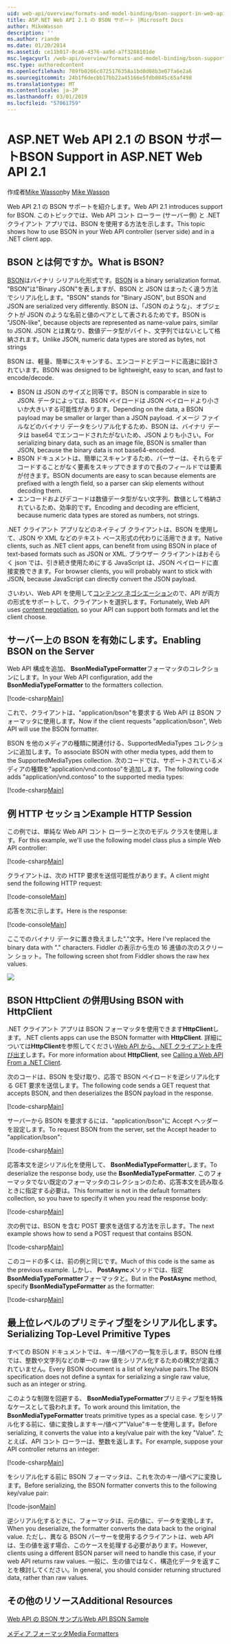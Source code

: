 ```yaml
---
uid: web-api/overview/formats-and-model-binding/bson-support-in-web-api-21
title: ASP.NET Web API 2.1 の BSON サポート |Microsoft Docs
author: MikeWasson
description: ''
ms.author: riande
ms.date: 01/20/2014
ms.assetid: ce11b017-0ca6-4376-aa9d-a7f3288101de
msc.legacyurl: /web-api/overview/formats-and-model-binding/bson-support-in-web-api-21
msc.type: authoredcontent
ms.openlocfilehash: 709fb0266c0725176358a1bd0d08b3e07fa6e2a6
ms.sourcegitcommit: 24b1f6decbb17bb22a45166e5fdb0845c65af498
ms.translationtype: MT
ms.contentlocale: ja-JP
ms.lasthandoff: 03/01/2019
ms.locfileid: "57061759"
---
```

<a name="bson-support-in-aspnet-web-api-21"></a><span data-ttu-id="34e4a-102">ASP.NET Web API 2.1 の BSON サポート</span><span class="sxs-lookup"><span data-stu-id="34e4a-102">BSON Support in ASP.NET Web API 2.1</span></span>
====================
<span data-ttu-id="34e4a-103">作成者[Mike Wasson](https://github.com/MikeWasson)</span><span class="sxs-lookup"><span data-stu-id="34e4a-103">by [Mike Wasson](https://github.com/MikeWasson)</span></span>

<span data-ttu-id="34e4a-104">Web API 2.1 の BSON サポートを紹介します。</span><span class="sxs-lookup"><span data-stu-id="34e4a-104">Web API 2.1 introduces support for BSON.</span></span> <span data-ttu-id="34e4a-105">このトピックでは、Web API コント ローラー (サーバー側) と .NET クライアント アプリでは、BSON を使用する方法を示します。</span><span class="sxs-lookup"><span data-stu-id="34e4a-105">This topic shows how to use BSON in your Web API controller (server side) and in a .NET client app.</span></span>

## <a name="what-is-bson"></a><span data-ttu-id="34e4a-106">BSON とは何ですか。</span><span class="sxs-lookup"><span data-stu-id="34e4a-106">What is BSON?</span></span>

<span data-ttu-id="34e4a-107">[BSON](http://bsonspec.org/)はバイナリ シリアル化形式です。</span><span class="sxs-lookup"><span data-stu-id="34e4a-107">[BSON](http://bsonspec.org/) is a binary serialization format.</span></span> <span data-ttu-id="34e4a-108">"BSON"は"Binary JSON"を表しますが、BSON と JSON はまったく違う方法でシリアル化します。</span><span class="sxs-lookup"><span data-stu-id="34e4a-108">"BSON" stands for "Binary JSON", but BSON and JSON are serialized very differently.</span></span> <span data-ttu-id="34e4a-109">BSON は、「JSON のような」、オブジェクトが JSON のような名前と値のペアとして表されるためです。</span><span class="sxs-lookup"><span data-stu-id="34e4a-109">BSON is "JSON-like", because objects are represented as name-value pairs, similar to JSON.</span></span> <span data-ttu-id="34e4a-110">JSON とは異なり、数値データ型がバイト、文字列ではないとして格納されます。</span><span class="sxs-lookup"><span data-stu-id="34e4a-110">Unlike JSON, numeric data types are stored as bytes, not strings</span></span>

<span data-ttu-id="34e4a-111">BSON は、軽量、簡単にスキャンする、エンコードとデコードに高速に設計されています。</span><span class="sxs-lookup"><span data-stu-id="34e4a-111">BSON was designed to be lightweight, easy to scan, and fast to encode/decode.</span></span>

- <span data-ttu-id="34e4a-112">BSON は JSON のサイズと同等です。</span><span class="sxs-lookup"><span data-stu-id="34e4a-112">BSON is comparable in size to JSON.</span></span> <span data-ttu-id="34e4a-113">データによっては、BSON ペイロードは JSON ペイロードより小さいか大きいする可能性があります。</span><span class="sxs-lookup"><span data-stu-id="34e4a-113">Depending on the data, a BSON payload may be smaller or larger than a JSON payload.</span></span> <span data-ttu-id="34e4a-114">イメージ ファイルなどのバイナリ データをシリアル化するため、BSON は、バイナリ データは base64 でエンコードされたがないため、JSON よりも小さい。</span><span class="sxs-lookup"><span data-stu-id="34e4a-114">For serializing binary data, such as an image file, BSON is smaller than JSON, because the binary data is not base64-encoded.</span></span>
- <span data-ttu-id="34e4a-115">BSON ドキュメントは、簡単にスキャンするため、パーサーは、それらをデコードすることがなく要素をスキップできますので長のフィールドでは要素が付きます。</span><span class="sxs-lookup"><span data-stu-id="34e4a-115">BSON documents are easy to scan because elements are prefixed with a length field, so a parser can skip elements without decoding them.</span></span>
- <span data-ttu-id="34e4a-116">エンコードおよびデコードは数値データ型がない文字列、数値として格納されているため、効率的です。</span><span class="sxs-lookup"><span data-stu-id="34e4a-116">Encoding and decoding are efficient, because numeric data types are stored as numbers, not strings.</span></span>

<span data-ttu-id="34e4a-117">.NET クライアント アプリなどのネイティブ クライアントは、BSON を使用して、JSON や XML などのテキスト ベース形式の代わりに活用できます。</span><span class="sxs-lookup"><span data-stu-id="34e4a-117">Native clients, such as .NET client apps, can benefit from using BSON in place of text-based formats such as JSON or XML.</span></span> <span data-ttu-id="34e4a-118">ブラウザー クライアントはおそらく json では、引き続き使用ためにする JavaScript は、JSON ペイロードに直接変換できます。</span><span class="sxs-lookup"><span data-stu-id="34e4a-118">For browser clients, you will probably want to stick with JSON, because JavaScript can directly convert the JSON payload.</span></span>

<span data-ttu-id="34e4a-119">さいわい、Web API を使用して[コンテンツ ネゴシエーション](content-negotiation.md)ので、API が両方の形式をサポートして、クライアントを選択します。</span><span class="sxs-lookup"><span data-stu-id="34e4a-119">Fortunately, Web API uses [content negotiation](content-negotiation.md), so your API can support both formats and let the client choose.</span></span>

## <a name="enabling-bson-on-the-server"></a><span data-ttu-id="34e4a-120">サーバー上の BSON を有効にします。</span><span class="sxs-lookup"><span data-stu-id="34e4a-120">Enabling BSON on the Server</span></span>

<span data-ttu-id="34e4a-121">Web API 構成を追加、 **BsonMediaTypeFormatter**フォーマッタのコレクションにします。</span><span class="sxs-lookup"><span data-stu-id="34e4a-121">In your Web API configuration, add the **BsonMediaTypeFormatter** to the formatters collection.</span></span>

[!code-csharp[Main](bson-support-in-web-api-21/samples/sample1.cs)]

<span data-ttu-id="34e4a-122">これで、クライアントは、"application/bson"を要求する Web API は BSON フォーマッタに使用します。</span><span class="sxs-lookup"><span data-stu-id="34e4a-122">Now if the client requests "application/bson", Web API will use the BSON formatter.</span></span>

<span data-ttu-id="34e4a-123">BSON を他のメディアの種類に関連付ける、SupportedMediaTypes コレクションに追加します。</span><span class="sxs-lookup"><span data-stu-id="34e4a-123">To associate BSON with other media types, add them to the SupportedMediaTypes collection.</span></span> <span data-ttu-id="34e4a-124">次のコードでは、サポートされているメディアの種類を"application/vnd.contoso"を追加します。</span><span class="sxs-lookup"><span data-stu-id="34e4a-124">The following code adds "application/vnd.contoso" to the supported media types:</span></span>

[!code-csharp[Main](bson-support-in-web-api-21/samples/sample2.cs)]

## <a name="example-http-session"></a><span data-ttu-id="34e4a-125">例 HTTP セッション</span><span class="sxs-lookup"><span data-stu-id="34e4a-125">Example HTTP Session</span></span>

<span data-ttu-id="34e4a-126">この例では、単純な Web API コント ローラーと次のモデル クラスを使用します。</span><span class="sxs-lookup"><span data-stu-id="34e4a-126">For this example, we'll use the following model class plus a simple Web API controller:</span></span>

[!code-csharp[Main](bson-support-in-web-api-21/samples/sample3.cs)]

<span data-ttu-id="34e4a-127">クライアントは、次の HTTP 要求を送信可能性があります。</span><span class="sxs-lookup"><span data-stu-id="34e4a-127">A client might send the following HTTP request:</span></span>

[!code-console[Main](bson-support-in-web-api-21/samples/sample4.cmd)]

<span data-ttu-id="34e4a-128">応答を次に示します。</span><span class="sxs-lookup"><span data-stu-id="34e4a-128">Here is the response:</span></span>

[!code-console[Main](bson-support-in-web-api-21/samples/sample5.cmd)]

<span data-ttu-id="34e4a-129">ここでのバイナリ データに置き換えました&quot;.&quot;文字。</span><span class="sxs-lookup"><span data-stu-id="34e4a-129">Here I've replaced the binary data with &quot;.&quot; characters.</span></span> <span data-ttu-id="34e4a-130">Fiddler の表示から生の 16 進値の次のスクリーン ショット。</span><span class="sxs-lookup"><span data-stu-id="34e4a-130">The following screen shot from Fiddler shows the raw hex values.</span></span>

[![](bson-support-in-web-api-21/_static/image2.png)](bson-support-in-web-api-21/_static/image1.png)

## <a name="using-bson-with-httpclient"></a><span data-ttu-id="34e4a-131">BSON HttpClient の併用</span><span class="sxs-lookup"><span data-stu-id="34e4a-131">Using BSON with HttpClient</span></span>

<span data-ttu-id="34e4a-132">.NET クライアント アプリは BSON フォーマッタを使用できます**HttpClient**します。</span><span class="sxs-lookup"><span data-stu-id="34e4a-132">.NET clients apps can use the BSON formatter with **HttpClient**.</span></span> <span data-ttu-id="34e4a-133">詳細については**HttpClient**を参照してください[Web API から、.NET クライアントを呼び出す](../advanced/calling-a-web-api-from-a-net-client.md)します。</span><span class="sxs-lookup"><span data-stu-id="34e4a-133">For more information about **HttpClient**, see [Calling a Web API From a .NET Client](../advanced/calling-a-web-api-from-a-net-client.md).</span></span>

<span data-ttu-id="34e4a-134">次のコードは、BSON を受け取り、応答で BSON ペイロードを逆シリアル化する GET 要求を送信します。</span><span class="sxs-lookup"><span data-stu-id="34e4a-134">The following code sends a GET request that accepts BSON, and then deserializes the BSON payload in the response.</span></span>

[!code-csharp[Main](bson-support-in-web-api-21/samples/sample6.cs)]

<span data-ttu-id="34e4a-135">サーバーから BSON を要求するには、"application/bson"に Accept ヘッダーを設定します。</span><span class="sxs-lookup"><span data-stu-id="34e4a-135">To request BSON from the server, set the Accept header to "application/bson":</span></span>

[!code-csharp[Main](bson-support-in-web-api-21/samples/sample7.cs)]

<span data-ttu-id="34e4a-136">応答本文を逆シリアル化を使用して、 **BsonMediaTypeFormatter**します。</span><span class="sxs-lookup"><span data-stu-id="34e4a-136">To deserialize the response body, use the **BsonMediaTypeFormatter**.</span></span> <span data-ttu-id="34e4a-137">このフォーマッタでない既定のフォーマッタのコレクションのため、応答本文を読み取るときに指定する必要は。</span><span class="sxs-lookup"><span data-stu-id="34e4a-137">This formatter is not in the default formatters collection, so you have to specify it when you read the response body:</span></span>

[!code-csharp[Main](bson-support-in-web-api-21/samples/sample8.cs)]

<span data-ttu-id="34e4a-138">次の例では、BSON を含む POST 要求を送信する方法を示します。</span><span class="sxs-lookup"><span data-stu-id="34e4a-138">The next example shows how to send a POST request that contains BSON.</span></span>

[!code-csharp[Main](bson-support-in-web-api-21/samples/sample9.cs)]

<span data-ttu-id="34e4a-139">このコードの多くは、前の例と同じです。</span><span class="sxs-lookup"><span data-stu-id="34e4a-139">Much of this code is the same as the previous example.</span></span> <span data-ttu-id="34e4a-140">しかし、 **PostAsync**メソッドでは、指定**BsonMediaTypeFormatter**フォーマッタと。</span><span class="sxs-lookup"><span data-stu-id="34e4a-140">But in the **PostAsync** method, specify **BsonMediaTypeFormatter** as the formatter:</span></span>

[!code-csharp[Main](bson-support-in-web-api-21/samples/sample10.cs)]

## <a name="serializing-top-level-primitive-types"></a><span data-ttu-id="34e4a-141">最上位レベルのプリミティブ型をシリアル化します。</span><span class="sxs-lookup"><span data-stu-id="34e4a-141">Serializing Top-Level Primitive Types</span></span>

<span data-ttu-id="34e4a-142">すべての BSON ドキュメントでは、キー/値ペアの一覧を示します。BSON 仕様では、整数や文字列などの単一の raw 値をシリアル化するための構文が定義されていません。</span><span class="sxs-lookup"><span data-stu-id="34e4a-142">Every BSON document is a list of key/value pairs.The BSON specification does not define a syntax for serializing a single raw value, such as an integer or string.</span></span>

<span data-ttu-id="34e4a-143">このような制限を回避する、 **BsonMediaTypeFormatter**プリミティブ型を特殊なケースとして扱われます。</span><span class="sxs-lookup"><span data-stu-id="34e4a-143">To work around this limitation, the **BsonMediaTypeFormatter** treats primitive types as a special case.</span></span> <span data-ttu-id="34e4a-144">をシリアル化する前に、値に変換しますキー/値ペア"Value"キーを使用します。</span><span class="sxs-lookup"><span data-stu-id="34e4a-144">Before serializing, it converts the value into a key/value pair with the key "Value".</span></span> <span data-ttu-id="34e4a-145">たとえば、API コント ローラーは、整数を返します。</span><span class="sxs-lookup"><span data-stu-id="34e4a-145">For example, suppose your API controller returns an integer:</span></span>

[!code-csharp[Main](bson-support-in-web-api-21/samples/sample11.cs)]

<span data-ttu-id="34e4a-146">をシリアル化する前に BSON フォーマッタは、これを次のキー/値ペアに変換します。</span><span class="sxs-lookup"><span data-stu-id="34e4a-146">Before serializing, the BSON formatter converts this to the following key/value pair:</span></span>

[!code-json[Main](bson-support-in-web-api-21/samples/sample12.json)]

<span data-ttu-id="34e4a-147">逆シリアル化するときに、フォーマッタは、元の値に、データを変換します。</span><span class="sxs-lookup"><span data-stu-id="34e4a-147">When you deserialize, the formatter converts the data back to the original value.</span></span> <span data-ttu-id="34e4a-148">ただし、異なる BSON パーサーを使用するクライアントは、web API は、生の値を返す場合、このケースを処理する必要があります。</span><span class="sxs-lookup"><span data-stu-id="34e4a-148">However, clients using a different BSON parser will need to handle this case, if your web API returns raw values.</span></span> <span data-ttu-id="34e4a-149">一般に、生の値ではなく、構造化データを返すことを検討してください。</span><span class="sxs-lookup"><span data-stu-id="34e4a-149">In general, you should consider returning structured data, rather than raw values.</span></span>

## <a name="additional-resources"></a><span data-ttu-id="34e4a-150">その他のリソース</span><span class="sxs-lookup"><span data-stu-id="34e4a-150">Additional Resources</span></span>

[<span data-ttu-id="34e4a-151">Web API の BSON サンプル</span><span class="sxs-lookup"><span data-stu-id="34e4a-151">Web API BSON Sample</span></span>](https://aspnet.codeplex.com/SourceControl/latest#Samples/WebApi/BSONSample/)

[<span data-ttu-id="34e4a-152">メディア フォーマッタ</span><span class="sxs-lookup"><span data-stu-id="34e4a-152">Media Formatters</span></span>](media-formatters.md)
